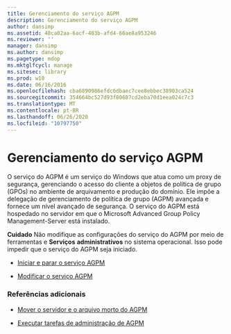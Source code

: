 ```yaml
---
title: Gerenciamento do serviço AGPM
description: Gerenciamento do serviço AGPM
author: dansimp
ms.assetid: 48ca02aa-6acf-403b-afd4-66ae8a953246
ms.reviewer: ''
manager: dansimp
ms.author: dansimp
ms.pagetype: mdop
ms.mktglfcycl: manage
ms.sitesec: library
ms.prod: w10
ms.date: 06/16/2016
ms.openlocfilehash: cba6890986efdc6dbaec7cee8ebbec38903ca524
ms.sourcegitcommit: 354664bc527d93f80687cd2eba70d1eea024c7c3
ms.translationtype: MT
ms.contentlocale: pt-BR
ms.lasthandoff: 06/26/2020
ms.locfileid: "10797750"
---
```

# Gerenciamento do serviço AGPM


O serviço do AGPM é um serviço do Windows que atua como um proxy de segurança, gerenciando o acesso do cliente a objetos de política de grupo (GPOs) no ambiente de arquivamento e produção do domínio. Ele impõe a delegação de gerenciamento de política de grupo (AGPM) avançada e fornece um nível avançado de segurança. O serviço do AGPM está hospedado no servidor em que o Microsoft Advanced Group Policy Management-Server está instalado.

**Cuidado**  Não modifique as configurações do serviço do AGPM por meio de ferramentas e **Serviços** **administrativos** no sistema operacional. Isso pode impedir que o serviço do AGPM seja iniciado.

 

-   [Iniciar e parar o serviço AGPM](start-and-stop-the-agpm-service-agpm40.md)

-   [Modificar o serviço AGPM](modify-the-agpm-service-agpm40.md)

### Referências adicionais

-   [Mover o servidor e o arquivo morto do AGPM](move-the-agpm-server-and-the-archive-agpm40.md)

-   [Executar tarefas de administração de AGPM](performing-agpm-administrator-tasks-agpm40.md)

 

 





